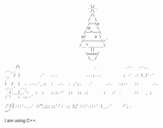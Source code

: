                                          _\/_
                                           /\
                                           /\
                                          /  \
                                          /~~\o
                                         /o   \
                                        /~~*~~~\
                                       o/    o \
                                       /~~~~~~~~\~`
                                      /__*_______\
                                           ||
                                         \====/
                                          \__/

         /\                                  .             .-.   .-._   .-._.
     _  / |         .'   .-.             ...;...          ; -' .: (_)`-'          .'
    (  /  |  . .-..'_.;  :  .-.  . ,';.   .'      .-.   -;--   ::      .-.   .-..'  .-.
     `/.__|_.':   ;  ;   ;.;.-'  ;;  ;; .;       ;   ;' .      ::   _ ;   ;':   ; .;.-'
 .:' /    |   `:::'`.`._.' `:::'';  ;;.;         `;;'`.'       `: .; )`;;'  `:::'`.`:::'
(__.'     `-'                   ;    `.                          `--'



I am using C++.